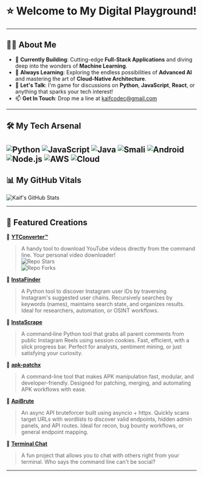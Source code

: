 # ⭐  Welcome to My Digital Playground!

---
##   🧑‍💻 About Me

-   🔭 **Currently Building**: Cutting-edge **Full-Stack Applications** and diving deep into the wonders of **Machine Learning**.
-   🌱 **Always Learning**: Exploring the endless possibilities of **Advanced AI** and mastering the art of **Cloud-Native Architecture**.
-   💬 **Let's Talk**: I'm game for discussions on **Python**, **JavaScript**, **React**, or anything that sparks your tech interest!
-   📫 **Get In Touch**: Drop me a line at [kaifcodec@gmail.com](mailto:kaifcodec@gmail.com)
---

## 🛠️ My Tech Arsenal

![Python](https://img.shields.io/badge/-Python-3776AB?style=for-the-badge&logo=python&logoColor=white)
![JavaScript](https://img.shields.io/badge/-JavaScript-F7DF1E?style=for-the-badge&logo=javascript&logoColor=black)
![Java](https://img.shields.io/badge/-Java-007396?style=for-the-badge&logo=java&logoColor=white)
![Smali](https://img.shields.io/badge/-Smali-4B0082?style=for-the-badge&logo=android&logoColor=white)
![Android](https://img.shields.io/badge/-Android-3DDC84?style=for-the-badge&logo=android&logoColor=white)
![Node.js](https://img.shields.io/badge/-Node.js-339933?style=for-the-badge&logo=node.js&logoColor=white)
![AWS](https://img.shields.io/badge/-AWS-232F3E?style=for-the-badge&logo=amazon-aws&logoColor=white)
![Cloud](https://img.shields.io/badge/-Cloud-0A66C2?style=for-the-badge&logo=icloud&logoColor=white)
---

##   📊 My GitHub Vitals

![Kaif's GitHub Stats](https://github-readme-stats.vercel.app/api?username=kaifcodec&show_icons=true&theme=radical)

---

##   🌟 Featured Creations

🎯 **[YTConverter™](https://github.com/kaifcodec/ytconverter.git)**  
> A handy tool to download YouTube videos directly from the command line. Your personal video downloader!  
> ![Repo Stars](https://img.shields.io/github/stars/kaifcodec/ytconverter?style=social)  
> ![Repo Forks](https://img.shields.io/github/forks/kaifcodec/ytconverter?style=social)

🎯 **[InstaFinder](https://github.com/kaifcodec/InstaFinder)**  
> A Python tool to discover Instagram user IDs by traversing Instagram's suggested user chains. Recursively searches by keywords (names), maintains search state, and organizes results. Ideal for researchers, automation, or OSINT workflows.  

🎯 **[InstaScrape](https://github.com/kaifcodec/InstaScrape)**  
> A command‑line Python tool that grabs all parent comments from public Instagram Reels using session cookies. Fast, efficient, with a slick progress bar. Perfect for analysts, sentiment mining, or just satisfying your curiosity.

🎯 **[apk-patchx](https://github.com/kaifcodec/apk-patchx)**  
> A command-line tool that makes APK manipulation fast, modular, and developer-friendly. Designed for patching, merging, and automating APK workflows with ease.

🎯 **[ApiBrute](https://github.com/kaifcodec/ApiBrute)**  
> An async API bruteforcer built using asyncio + httpx. Quickly scans target URLs with wordlists to discover valid endpoints, hidden admin panels, and API routes. Ideal for recon, bug bounty workflows, or general endpoint mapping.

🎯 **[Terminal Chat](https://github.com/kaifcodec/Term-chat.git)**  
> A fun project that allows you to chat with others right from your terminal. Who says the command line can't be social?

---
